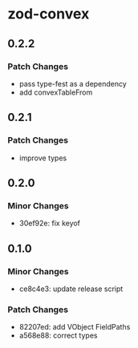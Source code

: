 # zod-convex

## 0.2.2

### Patch Changes

- pass type-fest as a dependency
- add convexTableFrom

## 0.2.1

### Patch Changes

- improve types

## 0.2.0

### Minor Changes

- 30ef92e: fix keyof

## 0.1.0

### Minor Changes

- ce8c4e3: update release script

### Patch Changes

- 82207ed: add VObject FieldPaths
- a568e88: correct types
